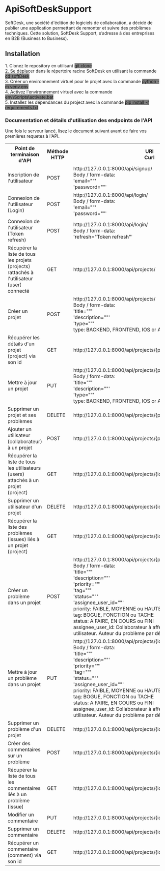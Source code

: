 <!DOCTYPE html>
<html>
<head>
</head>
<body>
	<h1>ApiSoftDeskSupport</h1>
	<p>
		SoftDesk, une société d'édition de logiciels de collaboration, a décidé de publier une application permettant de remonter et suivre des problèmes techniques. Cette solution, SoftDesk Support, s’adresse à des entreprises en B2B (Business to Business).
	</p>
	<h2>Installation</h2>
	<p>
		1. Clonez le repository en utilisant <span style="background:grey;">git clone</span><br>
		2. Se déplacer dans le répertoire racine SoftDesk en utilisant la commande <span style="background:grey">cd softDesk</span><br>
		3. Créer un environnement virtuel pour le projet avec la commande <span style="background:grey">python -m venv env</span><br>
		4. Activez l'environnement virtuel avec la commande <span style="background:grey">env\Scripts\activate.bat</span><br>
		5. Installez les dépendances du project avec la commande <span style="background:grey">pip install -r requirements.txt</span><br>
	</p>
	<h3>Documentation et détails d'utilisation des endpoints de l'API</h3>
	<p>
		Une fois le serveur lancé, lisez le document  suivant avant de faire vos premières requetes à l'API.<br>
	</p>
	<table>
		<tr>
			<th>Point de terminaison d'API</th>
			<th>Méthode HTTP</th>
			<th>URI
                <br>Curl
            </th>
		</tr>
		<tr>
			<td>Inscription de l'utilisateur</td>
			<td>POST</td>
			<td>http://127.0.0.1:8000/api/signup/
            <br>Body / form-data:
            <br>'email=""'
            <br>'password=""'
            </td>
		</tr>
		<tr>
			<td>Connexion de l'utilisateur
                <br>(Login)
            </td>
			<td>POST</td>
			<td>http://127.0.0.1:8000/api/login/ 
                <br>Body / form-data:
                <br>'email=""'
                <br>'password=""'
            </td>
		</tr>
        <tr>
			<td>Connexion de l'utilisateur 
                <br>(Token refresh)
            </td>
			<td>POST</td>
			<td>http://127.0.0.1:8000/api/login/ 
            <br>Body / form-data:
            <br>'refresh="Token refresh"'
            </td>
		</tr>
		<tr>
			<td>Récupérer la liste de tous les projets (projects) rattachés à l'utilisateur (user) connecté</td>
			<td>GET</td>
			<td>http://127.0.0.1:8000/api/projects/</td>
		</tr>
		<tr>
			<td>Créer un projet</td>
			<td>POST</td>
			<td>http://127.0.0.1:8000/api/projects/
                <br>Body / form-data:
                <br>'title=""'
                <br>'description=""'
                <br>'type=""'
                <br>type: BACKEND, FRONTEND, IOS or ANDROID
            </td>
		</tr>
		<tr>
			<td>Récupérer les détails d'un projet (project) via son id</td>
			<td>GET</td>
			<td>http://127.0.0.1:8000/api/projects/{project_id}/</td>
		</tr>
		<tr>
			<td>Mettre à jour un projet</td>
			<td>PUT</td>
			<td>http://127.0.0.1:8000/api/projects/{project_id}/
                <br>Body / form-data:
                <br>'title=""'
                <br>'description=""'
                <br>'type=""'
                <br>type: BACKEND, FRONTEND, IOS or ANDROID
            </td>
		</tr>
		<tr>
			<td>Supprimer un projet et ses problèmes</td>
			<td>DELETE</td>
			<td>http://127.0.0.1:8000/api/projects/{project_id}//</td>
		</tr>
		<tr>
			<td>Ajouter un utilisateur (collaborateur) à un projet</td>
			<td>POST</td>
			<td>http://127.0.0.1:8000/api/projects/{project_id}/users</td>
		</tr>
		<tr>
			<td>Récupérer la liste de tous les utilisateurs (users) attachés à un projet (project)</td>
			<td>GET</td>
			<td>http://127.0.0.1:8000/api/projects/{id}/users/</td>
		</tr>
		<tr>
			<td>Supprimer un utilisateur d'un projet</td>
			<td>DELETE</td>
			<td>http://127.0.0.1:8000/api/projects/{id}/users/{id}</td>
		</tr>
		<tr>
			<td>Récupérer la liste des problèmes (issues) liés à un projet (project)</td>
			<td>GET</td>
			<td>http://127.0.0.1:8000/api/projects/{id}/issues/</td>
		</tr>
		<tr>
			<td>Créer un problème dans un projet</td>
			<td>POST</td>
			<td>http://127.0.0.1:8000/api/projects/{project_id}/issues
                <br>Body / form-data:
                <br>'title=""'
                <br>'description=""'
                <br>'priority=""' 
                <br>'tag=""'
                <br>'status=""'
                <br>'assignee_user_id=""'
                <br>priority: FAIBLE, MOYENNE ou HAUTE
                <br>tag: BOGUE, FONCTION ou TACHE
                <br>status: A FAIRE, EN COURS ou FINI
                <br>assignee_user_id: Collaborateur à affecter à cette tâche ID utilisateur. Auteur du problème par défaut si laissé vide.
            </td>
		</tr>
		<tr>
			<td>Mettre à jour un problème dans un projet</td>
			<td>PUT</td>
			<td>http://127.0.0.1:8000/api/projects/{id}/issues/{id}
                <br>Body / form-data:
                <br>'title=""'
                <br>'description=""'
                <br>'priority=""' 
                <br>'tag=""'
                <br>'status=""'
                <br>'assignee_user_id=""'
                <br>priority: FAIBLE, MOYENNE ou HAUTE
                <br>tag: BOGUE, FONCTION ou TACHE
                <br>status: A FAIRE, EN COURS ou FINI
                <br>assignee_user_id: Collaborateur à affecter à cette tâche ID utilisateur. Auteur du problème par défaut si laissé vide.
            </td>
		</tr>
		<tr>
			<td>Supprimer un problème d'un projet</td>
			<td>DELETE</td>
			<td>http://127.0.0.1:8000/api/projects/{id}/issues/{id}</td>
		</tr>
		<tr>
			<td>Créer des commentaires sur un problème</td>
			<td>POST</td>
			<td>http://127.0.0.1:8000/api/projects/{id}/issues/{id}/comments/</td>
		</tr>
		<tr>
			<td>Récupérer la liste de tous les commentaires liés à un problème (issue)</td>
			<td>GET</td>
			<td>http://127.0.0.1:8000/api/projects/{id}/issues/{id}/comments/</td>
		</tr>
		<tr>
			<td>Modifier un commentaire</td>
			<td>PUT</td>
			<td>http://127.0.0.1:8000/api/projects/{id}/issues/{id}/comments/{id}</td>
		</tr>
		<tr>
			<td>Supprimer un commentaire</td>
			<td>DELETE</td>
			<td>http://127.0.0.1:8000/api/projects/{id}/issues/{id}/comments/{id}</td>
		</tr>
		<tr>
			<td>Récupérer un commentaire (comment) via son id</td>
			<td>GET</td>
			<td>http://127.0.0.1:8000/api/projects/{id}/issues/{id}/comments/{id}</td>
		</tr>
	</table>
</body>
</html>
